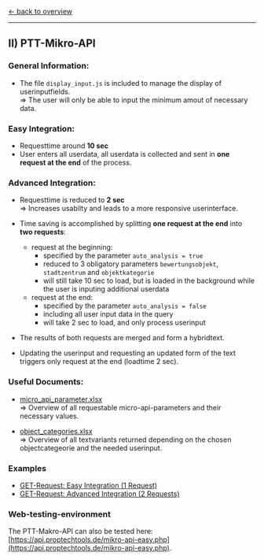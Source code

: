 [<- back to overview](README.md)
***

## II) PTT-Mikro-API

### General Information:

* The file `display_input.js` is included to manage the display of userinputfields.
<br>=> The user will only be able to input the minimum amout of necessary data.


### Easy Integration:

* Requesttime around **10 sec**
* User enters all userdata, all userdata is collected and sent in **one request at the end** of the process.


### Advanced Integration:

* Requesttime is reduced to **2 sec**
<br>=> Increases usabilty and leads to a more responsive userinterface.


* Time saving is accomplished by splitting **one request at the end** into **two requests**:
  - request at the beginning:
    * specified by the parameter `auto_analysis = true` 
    * reduced to 3 obligatory parameters `bewertungsobjekt`, `stadtzentrum` and `objektkategorie`
    * will still take 10 sec to load, but is loaded in the background while the user is inputing additional userdata
  - request at the end:
    * specified by the parameter `auto_analysis = false` 
    * including all user input data in the query
    * will take 2 sec to load, and only process userinput

* The results of both requests are merged and form a hybridtext. 
* Updating the userinput and requesting an updated form of the text triggers only request at the end (loadtime 2 sec).

### Useful Documents:

* [micro_api_parameter.xlsx](doc/micro_api_parameter.xlsx)
<br>=> Overview of all requestable micro-api-parameters and their necessary values.

* [object_categories.xlsx](doc/object_categories.xlsx)
<br>=> Overview of all textvariants returned depending on the chosen objectcategeorie and the needed userinput.


### Examples

* [GET-Request: Easy Integration (1 Request)](examples/mikro-api-001-easy-1request.md)
* [GET-Request: Advanced Integration (2 Requests)](examples/mikro-api-002-advanced-2requests.md)

### Web-testing-environment 
The PTT-Makro-API can also be tested here: [https://api.proptechtools.de/mikro-api-easy.php](https://api.proptechtools.de/mikro-api-easy.php).